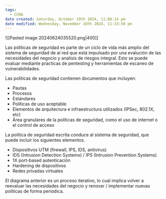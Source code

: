```yaml
---
tags:
  - CCNA
date created: Saturday, October 19th 2024, 11:08:14 pm
date modified: Wednesday, November 20th 2024, 11:33:50 pm
---
```

![[Pasted image 20240624035520.png|400]]

Las póliticas de seguridad es parte de un ciclo de vida más amplio del sistema de seguridad de al red que está impulsado por una evalución de las necesidades del negocio y analisis de riesgos integral. Esto se puede evaluar mediante practicas de pentesting y herramientas de escaneo de vulnerabilidades.

Las politicas de seguridad contienen documentos que incluyen:
- Pautas
- Procesos
- Estándares 
- Políticas  de uso aceptable
- Elementos de arquitectura e infraestructura utilizados (IPSec, 802.1X, etc)
- Área granulares de la políticas de seguridad, como el uso de internet o el control de acceso 

La política de seguridad escrita conduce al sistema de seguridad, que puede incluir los siguientes elementos.
- Dispositivos UTM (firewall, IPS, IDS, antivirus)
- IDS (Intrusion Detection Systems) / IPS (Intrusion Prevention Systems)
- 1X port-based autenticación
- Hardening de dispositivos 
- Redes privadas virtuales 

El diagrama anterior es un proceso iterativo, lo cual implica volver a reevaluar las necesidades del negocio y renovar / implementar nuevas políticas de forma periodica.  